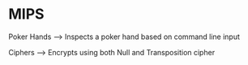# MIPS

Poker Hands --> Inspects a poker hand based on command line input 


Ciphers --> Encrypts using both Null and Transposition cipher
